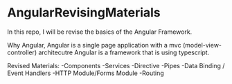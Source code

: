 # AngularRevisingMaterials
In this repo, I will be revise the basics of the Angular Framework.

Why Angular,
Angular is a single page application with a mvc (model-view-controller) architecutre
Angular is a framework that is using typescript.

Revised Materials:
-Components
-Services
-Directive
-Pipes
-Data Binding / Event Handlers
-HTTP Module/Forms Module
-Routing
